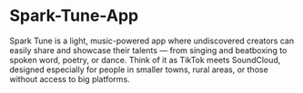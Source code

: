 # Spark-Tune-App
Spark Tune is a light, music-powered app where undiscovered creators can easily share and showcase their talents — from singing and beatboxing to spoken word, poetry, or dance. Think of it as TikTok meets SoundCloud, designed especially for people in smaller towns, rural areas, or those without access to big platforms.   
